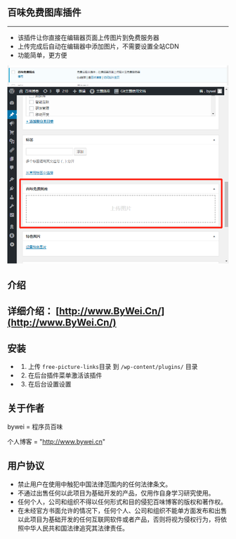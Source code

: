 ## 百味免费图库插件
---
* 该插件让你直接在编辑器页面上传图片到免费服务器
* 上传完成后自动在编辑器中添加图片，不需要设置全站CDN
* 功能简单，更方便

![screenshot](https://github.com/bywei/free-picture-links/raw/master/Screenshots/plugin1.png)
![screenshot](https://github.com/bywei/free-picture-links/raw/master/Screenshots/plugin2.png)

介绍
---
## 详细介绍： [http://www.ByWei.Cn/](http://www.ByWei.Cn/)

安装
---
* 1. 上传 `free-picture-links`目录 到 `/wp-content/plugins/` 目录
* 2. 在后台插件菜单激活该插件
* 3. 在后台设置设置



## 关于作者

bywei = 程序员百味

个人博客 = "http://www.bywei.cn"


## 用户协议
* 禁止用户在使用中触犯中国法律范围内的任何法律条文。
* 不通过出售任何以此项目为基础开发的产品，仅用作自身学习研究使用。
* 任何个人，公司和组织不得以任何形式和目的侵犯百味博客的版权和著作权。
* 在未经官方书面允许的情况下，任何个人、公司和组织不能单方面发布和出售以此项目为基础开发的任何互联网软件或者产品，否则将视为侵权行为，将依照中华人民共和国法律追究其法律责任。







 
